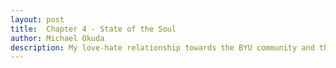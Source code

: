 ```yaml
---
layout: post
title:  Chapter 4 - State of the Soul
author: Michael Okuda
description: My love-hate relationship towards the BYU community and the gay community
---
```


<!--Note: This chapter is very theoretical and won't contain much story.  I express some of my perspectives that may be uncomfortable and emotionally charging towards the BYU community and the gay community.  This chapter contains some of my personal battles and struggles, so I hope that readers keep that context in mind and create space to be open to perspectives they've not considered before.  In an episode from Questions from the Closet, Ben, Charlie, and Aliah do an amazing job at explaining [what minority stress is](https://questionsfromthecloset.com/episode/?s=4&e=7) and how it affects minority groups' thoughts and behavior, which will be what most of this chapter will be about.

## Section 1

Dating life this semester was pretty mundane.  I was using dating apps but mostly to find friends.  By the end of the semester, I figured that dating apps weren’t tools for finding friends.  Obviously.  But I didn’t like how after one date, I’d never see the guy again, even if I left on good terms.  I wanted to meet and hang out with people like I did at institute.

I watched a few episodes of Parks and Rec on a few different occasions with one guy.  I went on a few “dates” with another guy who was completely new to dating.  There was another guy I went on “dates” with for about a month.  They all seemed more interested in me than I wanted them to be, so none of them became my friends.  Thankfully, dating life wasn’t as emotional of a roller coaster as last school year.

[//]: # (I had four categories or "evaluation criteria" I used to evaluate how interested I was in pursuing something further when dating a guy.  From greatest importance to least, I evaluated character, looks, personality, and interests.)

[//]: # ()
[//]: # (First, character.  I think about Christlike attributes when it comes to a person's character.  Developing one's character is something everyone has control over.  Anyone could be respectful.  Anyone could be patient.  It comes down to how one is developing those attributes and which attributes he values most.  I also consider intelligence to be part of character.  How does he develop and use his academic, social, and emotional intelligence?  What goals does he have?  Character isn't something I find in someone immediately on the first or second date.  I think a true person's character shows when the "impressing the other person" stage dies down.)

[//]: # ()
[//]: # (Second, looks.  I think straight guys and gay guys share common ground where appearance is an important factor in finding a partner.  If I had to date a girl, I'd tell her straight up that I'm dating her for her personality and not her looks.  In photos or videos of couples, I always look at the guy.  I don't care about the girl's appearance.)

[//]: # ()
[//]: # (Third, personality.  I see this as more of the innate or unique part of a person.  One person can be loud and another person can be reserved, but both can express respect or kindness in their own ways.  That's how I differentiate personality from character.)

[//]: # ()
[//]: # (Fourth, interests.  Commonality in interests isn't something I value as much as I value how well a guy communicates or treats other people, but similar interests can be a great way to connect.)

[//]: # ()
[//]: # (At least for the moment, dating life was pretty bland.  I really just wanted to find good friends and influences.)

...

I often thought back to Gather Conference when some theorized that heaven wouldn’t be a sad place.  Exaltation only took place in the highest degree of the celestial kingdom.  But what would it look like for a family to be in the same kingdom of glory and not be together in the eternities?

People don’t live the gospel of Jesus Christ simply because they have a goal to return to Heavenly Father and live with their families forever.  Those are the outcomes.  People live the gospel of Jesus Christ because they feel happy with that lifestyle.  It gives them hope for things in this life because of the knowledge of what will happen after this life.

When LGBTQ members are specifically targeted and told that they need to live the gospel as if they’re not, being around those kinds of people doesn’t feel safe or comforting.  It must have been more difficult for people who are publicly out.  For LGBTQ members, attending church didn’t make them feel happy when they were judged or marginalized.  Even though gospel principles and a relationship with God could be practiced independent of others, LGBTQ members often felt unsafe, isolated, and misunderstood by people in the Church.

Could a gay person and a homophobic person dwell in the celestial kingdom together?  Would they want to be around each other?  Even if a gay man in a mixed-orientation marriage like Brother Barrow kept his covenants in this life, would he want to dwell in the celestial kingdom?  Brother Barrow said he sometimes faced discrimination from parents who were skeptical that a gay man was teaching seminary.  Being in a heaven with people like that sounded like hell.

Even outside the scope of LGBTQ, is it possible for people to reside in the celestial kingdom when there are so many differences in culture, even throughout time in the same country?  Would there be any chance for a white American man in the 1800s to accept that black people are just as valuable as himself, even when society for many generations saw black people as property?

Sometimes I feel like the celestial kingdom is very idealized in some people’s heads.  When I was young, I thought that being exalted was a happy, blissful time to be with my family and other people and that we’d all get along with each other.  When I began dating guys, I wasn’t sure if exaltation was realistic anymore, but now I wasn’t sure if I wanted to be with my family, at least with President Okuda and his reaction towards my orientation.  I felt a bit worried for the missionaries there who might be secretly denying their feelings like I did on my mission.

From the perspective of a gay man, homophobic people shouldn’t dwell in the celestial kingdom.  But what about the prophets and apostles who have said homophobic things or have enforced homophobic policies like how children of gay parents couldn’t get baptized?  From the power of the apostles and prophets, they would likely dwell in the celestial kingdom.  It seemed like those in the LGBTQ community were viewed to have bodies that were less than celestial.

I hear people wonder why race is such a big deal.  So what if that person is black or Asian or white?  What’s the big deal about diversity?  In theory, it would’ve been nice if race didn’t affect people’s perceptions, but in reality, it’s a huge factor that in the way people treat each other, even subconsciously.

The state of the soul for LGBTQ people seemed quite similar to the state of the soul for black people when they couldn’t receive the priesthood or participate in temple covenants.  It must have been difficult being a black person in the 1950s.  When would a black child become aware of being in a community that was treated less?

I also wondered what it would’ve been like being a white person in the 1950s. At least from what I had learned in school, black people certainly were not as well-educated; black schools were not as well-funded as white schools. And due to lack of education, there were probably less opportunities for what jobs black people were able to pursue. They probably received only the minimum. They were of poor socioeconomic status, and that cycle continued as those black people raised families of their own. It was just a feedback loop that continually put them at a disadvantage.

For a white child to grow up in a society where being white was a privilege and part of the majority, no wonder they would’ve seen black people as inferior. White people had better education, more job opportunities, and better-paying jobs. That was the society they and many generations before them lived in. It wasn’t like black people could do anything to easily convince white people that black people were just as worthy of rights and opportunities when the way that white people saw the world was painted with privilege.

I also wondered what it would have been like being a black member and a white member in the 1950s. Black people couldn’t go through the temple or receive the priesthood during that time, which also implied that they couldn’t receive exaltation. Of course, it’s easy to look back in retrospect and say that anyone can enjoy the blessings of the priesthood now, but how did black members back then keep to the faith? It must have been pretty normal to receive discouraging news like that living in a society where they were treated poorly anyway.

Black people not receiving the priesthood implied more than just not receiving exaltation.  They were certainly viewed as undesirable.  White members who had hopes for exaltation couldn’t marry a black person.  The way that sealings couldn’t be done if a black person were involved might be the way some members of the Church view same-sex marriage. On top of not being able to make temple covenants, the poor socioeconomic and low educational backgrounds of black people probably made them even less desirable.  With such perceptions, black bodies were probably equivalently viewed as telestial bodies.  If members of the Church back then were to take President Nelson's invitation to "think celestial," what was the point of marrying a black person or even thinking that a black person was desirable if the marriage couldn’t last into the eternities?  Someone who wanted a celestial body didn’t want a telestial one.

Support from outside a minority community is crucial for change.  It was obviously so for LGBTQ people’s journeys, which was why allies were so crucial.  While people in the LGBTQ community can share their stories and experiences all they want, their voices are in vain if people in the majority don’t do anything about it.

It was like blacks and the priesthood.  Black people could be baptized and help build temples all they wanted, but it was only the prophet—a non-black person—who could make changes to who could and could not receive the priesthood.  I saw why allies were so important.  They were like the bridge that connected the LGBTQ community to those who were not familiar or were not supportive of the community.  Sharing the perspectives of LGBTQ people could make a positive difference for people outside the community.

Section 2

November 16, 2023.  Even though Sister Okuda said she was interested in knowing more about my dating life, I didn’t feel like she actually was.  She had called about something, probably about ordering contact lens solution, but after finalizing the details for that, I decided to be a bit more vulnerable and talked to her about my friends from institute and some of the dates I had been on.  After I finished, she said something about the contact lens solution.  I could tell she wasn’t sure how to respond.  Maybe talking to her about my dating life wasn’t going to be great after all.

As far as hanging out with people at institute, Tao said he was open to have a talk with anyone after the discussion about general conference.  I decided to take that opportunity to get to know him better and messaged him, and he said he was down to meet one-on-one.  I suggested we could eat somewhere, remembering that he said he didn’t like sushi.  It was somewhat relatable; it wasn’t like sushi was a top pick for me.  We ended up going to Café Rio.

It was cool to hear Tao’s story, and I also got to share mine.  The different ways that our family members reacted were pretty similar, where some were supportive and others not so much.  Tao and I were able to get to know each other a lot better since the only times we hung out were with the rest of the institute people.  Everyone loved Tao, including me.  He was probably the most inclusive person I knew and was the glue who held the group together.  The group of us did a lot of activities together outside of Taco Tuesdays at Don Joaquin: karaoke and cookie taste testing, making friendship bracelets while listening to Taylor Swift’s new album, and an upcoming Friendsgiving party.  I felt like after getting to know Tao better, I felt a lot more comfortable being in the group.

...

Finding a community where one feels loved and belonged is a part of human nature and desire.  Communities are an economical way for people to connect due to common ground.  Why is it important for people to gather and connect?  It gives them opportunities to listen and have compassion for others who not only have similar experiences and perspectives but also different ones, knowing that common ground shared is what holds them together.  I don’t believe that the celestial kingdom is going to be a siloed place where each family is in a separate group from the rest.

Unfortunately, differences often divide people.  When people are treated poorly or disagreements arise, people often create boundaries to divide off from the offenders or those they perceive to be offenders.  While boundaries can be good, creating them based off of stereotypes isn’t always healthy.

One example of creating boundaries was when Gyuna told me not to associate with people who treated me differently because of my race, reasoning that being around those kinds of people was toxic.  It’s true; being around those kinds of people is toxic.  But a consequence of avoiding them is that they don’t get opportunities to get to know those kinds of people, which is what can help bridge understanding.  Another consequence is that due to the optimization that stereotyping provides, people who look or act in certain ways may be stereotyped to judge me for my race, which can lead me to push certain people out who dare to cross the boundary.  Pushing people out on either side widens the gap between the boundary and how willing people in the community are willing to step close to that boundary.  I call this the widening gap effect.

Another example of a widening gap effect is from [a study BYU conducted on BIPOC students](https://race.byu.edu/00000177-d543-dfa9-a7ff-d5cfc1dc0000/race-equity-belonging-report-feb-25-2021), who shared their experiences and feelings they had while attending BYU.  There’s already a huge percentage gap between white and BIPOC student populations, but BIPOC students’ experiences of isolation led many of them to tell their siblings and friends not to apply to BYU.  From the three-year analysis of freshman applicants, BIPOC applicants successively decreased, widening the gap between white and BIPOC student populations, leading to more isolation among BIPOC students.  The negative cycle continues until something is done about it.

About 80 percent of BYU students are white.  In a theoretical situation, if all students were put into a bucket and were drawn out in groups of five where each person is equally likely to be drawn, it’s likely that four of them would be white and one of them wouldn’t be white.  In reality, groups of people at BYU aren’t like that.

It was interesting to observe white people interacting with other white people.  When there was someone new in the group who was white, it was pretty typical for the people in the group to introduce themselves to the new person.  I definitely didn’t feel that way when I hung out with new groups of people, especially white people.  Asians tended to hang out with other Asians, and so did black people with other black people.  In the theoretical situation, the probability of pulling out five Asians in a row was very slim.  But humans are more complex than theoretical experiments.  I didn’t think it was just mere coincidence that people tended to group themselves the way they did.  The optimization of stereotyping played a huge role in group formation.

I think about the Asian wards at BYU.  I’ve been to one of them a few times, and there’s a surprising number of Asian Americans.  I can understand how international students can find connection and community amongst each other with cultural similarities, but I wasn’t sure about why Asian Americans rather attended the Asian ward than their local wards.  Even though culture within the home could’ve been a factor, many of them sounded and acted like Americans because they grew up in the US.  From my experiences of being Asian at BYU, I inferred that they probably had similar experiences where they didn’t feel like they belonged in their local wards or among groups of white people.  It was simply because of Asians’ appearances that made them feel disconnected in their local wards and more approachable in an Asian ward.  It was pretty messed up.  In one Sunday school class, the teacher shared his story about coming to Utah, which was something along the lines of, “I asked God where I should go, and He said Utah.  And at first, I was like, ‘Why Utah out of all places?  I’m Asian.’”  I was sure several Asians could relate to that.

I felt like most of the “allies” of the Asian community at BYU were returned missionaries who had served in Asian countries.  I’ve attended the Japanese club and the badminton club a few times, and I was surprised when white people approached me and other Asians.  They learned the language and the culture and saw Asians as more than computer geeks or anime nerds.  That was definitely a Western stereotype.

I feel like one of the biggest hurdles of any community in overcoming stereotypes is the fear of perception from their friends or their community.  For example, I can see how a stereotypical jock guy who tries to be friends with an Asian man might think, “What if people in my jock community think I’m an anime geek?” or “I don’t want people to think I’m associated with a race that’s considered undesirable and lower my reputation.”  Or a straight guy who has a gay friend: “What if people think I’m dating this guy?” or “People will look down on me because I’m associating with a gay man.” or “What if people think my gay friend is going to turn me gay and that I support the gay agenda?”  People don’t want to be perceived as peculiar by their own communities.

The term “peculiar” is used to describe the Israelites since they were considered to be valued treasure selected by God.  Members of the Church also often refer to themselves collectively as “peculiar.”  In some ways, the world did consider members of the Church to believe and practice peculiar or unusual teachings, such as abstaining from coffee.  At least within BYU culture, however, one couldn’t be TOO peculiar, like being LGBTQ.  At BYU, being too peculiar for being gay was a similar feeling to the way I felt too peculiar because I was Asian.  The Church says they’re accepting of everyone, but in reality, are they?  No.  For someone as socially charismatic as Gyuna to say that she felt alien and different at BYU was a sign that it wasn’t just a “me” problem.

The gay community was pretty similar.  Many people view such an orientation as peculiar, but gay people can relate to each other through similar experiences.  However, just because someone is gay doesn’t necessarily mean he’d be accepted by the community.  The standard for general acceptance was to be fit, masculine, and white.  Because I was an Asian man—stereotyped to be small, effeminate, and lacking westernized features—I was too peculiar to be accepted, especially by those who met the standards.  To translate from gay jargon to LDS jargon, having an Asian body was analogous to having a telestial body.  It was less desirable than having a celestial body.  People in the gay community argue that they should be accepted for who they are, yet they accept only certain people in their community.  I hated the hypocrisy.  It was why I didn’t feel like I belonged in the gay community, and it was why I was hesitant when it came to being an advocate for the community.

"I have a question, and I feel like I know what your response will be," I said to Gyuna.  She and I had gotten out of a rehearsal for a Korean festival performance.

She sighed.  "Okay, go for it."

"What are your thoughts on a nose job?"

"Michael!  You dumbass!  Why?!  Your nose is in harmony with your face.  Literally everything about your face is in harmony other than your eyes now.  I liked your eyes before you had surgery, but the only reason why I was okay with the surgery is that it's the least risky operation."  She shook her head and sighed again.  “Michael, I don’t have romantic feelings for you, but you are a handsome guy.”

I was surprised she said that.  I was surprised someone said anything like that to me.

“You’re handsome!” she repeated.

“You’re biased,” I responded.

“I’m not.”

“You know me more than just my appearance.”

She and I talked for a bit before she called Christian in hopes to get validation that a rhinoplasty was unnecessary.

"Did you know that I want to fix the bump on my nose?" Christian asked me.

"Yeah, I told him about it," Gyuna said.

"I don't think you need more than two plastic surgeries," Christian said, implying that getting a nose job was okay.

“Christian only cares about himself,” Gyuna retorted.  “I care about you, Michael.”

If Sam Smith University were a hypothetical school where the majority were gay men like it was with LDS people at BYU, Asian men would probably still be treated as alien and undesirable.  In other words, gather enough gay people as a society, and they’d marginalize people too.  It didn’t matter what community was considered a majority.  Minorities too could act like marginalizing majorities.  The gay community and the BYU community are strikingly similar in that respect.

Thoughts about plastic surgery came from trying to fit in and find acceptance from both communities.  There was one question that often came to mind before my operation: if I get plastic surgery, how would I perceive those in the Asian community who don't have double eyelids?  Would I look down upon them?  If I said yes, then I would be guilty of what the BYU community and the gay community do to those who are perceived as less than the standard.  If I said no, then why did I want to get plastic surgery in the first place?  Why couldn't I be happy with my Asian-looking monolids?

Part of the coping mechanism of being a minority and trying to fit in with the majority was being exceptional.  Plastic surgery was a physical way of looking exceptional.  Looking back, I noticed in high school how respected I was because of my reputation for being the smartest in my grade, being above-average at the piano, being a class officer, and being "the stake president's son."  People respected me and were a lot more approachable.  When I came to BYU, I definitely wasn't the smartest kid or the most talented.  President Okuda had no direct connection to the students at BYU.  With the disadvantage of looking different from the majority, I felt like people didn't respect me as much as when I was in high school, and I felt pressure that in order to be accepted, I had to go above and beyond.

In the episode with Ben, Charlie, and Aliah, they talked about how they felt pressure from being in a minority group.  Being gay in the LDS community, Charlie talked about how having a temple recommend was a bigger deal because most people in the Church assumed that someone who was gay wasn't worthy.  There was this pressure that in order to be accepted as a gay latter-day saint, one had to have a temple recommend or serve in the temple x number of times a week or whatever other thing to be exceptional.  When he was in the closet in high school, he felt pressure to "compensate" for his feelings by being exceptional at school and being part of several leadership positions for extracurricular activities.  That way if someone were to call him out as gay, all of his accomplishments and titles wouldn't easily change other people's perceptions of him.  I felt similarly about being Asian at BYU.  I was involved in two club leaderships, was a research assistant, was pursuing two minors in mathematics and computer science, participated in two hackathons by invitation, completed three internships, the list could go on.  Of course, I joined leadership partly because I wanted to help the clubs and develop my leadership skills, but I also joined leadership partly so that I could fit in and have an easier time connecting with people due to my status.

I felt like the stereotypes of Asian men from the perspective of people in the gay community came from media much like any other community.  Stereotypes were so powerful sometimes.  For example, I met many people on my mission who made assumptions about the LDS community that were often skewed or expressed in a negative manner.  They often got their sources from media outside the Church and didn’t ask members of the Church about their experiences.  Even when I tried to correct them, they insisted that what they had read or seen was fact.  Similarly, I felt like people in the gay community were so fixed in their mindset of what an Asian man was supposed to look like that even if they saw a tall, muscular Asian man, he'd still be undesirable because he was stereotyped to be what an Asian man is supposed to look like.

There was another aspect that made LGBTQ-related concerns more complex where media was a strong influence: politics.  In the US, a lot of people are passionate about their political label.  From the perspective of someone who didn’t grow up being educated in American politics, I observed that there are two big parties that are often polarizing.  One side calls themselves Democrats or liberals.  The other side calls themselves Republicans or conservatives.  What I never understood was why people used their labels as an influence on their opinions.

I heard many liberals talk about how conservatives try to pass anti-LGBTQ laws or how conservatives talk about how liberals are trying to force schools to teach children about the gay agenda.  So what if people consider themselves conservative or liberal?  LGBTQ issues are more than just a US issue.  LGBTQ discrimination was wrong no matter what part of the world someone was in.  If all gay people were stereotyped to be liberal and all anti-LGBTQ to be conservative, then “liberals” are just as guilty for being discriminatory towards people like me for being Asian.

Section 3

January 1, 2024.  I spent Christmas break in Connecticut with Nozomu and Deanna.  They had a daughter who was almost three months old, so that was the first time I saw my niece.  They played Japanese nursery songs and read Japanese baby books to her, which I approved.

“You don’t have to answer this question if you don’t want to, but do you have a secret boyfriend?” Deanna asked.

“I don’t,” I answered.  “I focused more on trying to make friends than going on dates.  Nothing looked promising with the guys I did go on dates with, so I don’t think anything serious is going to happen next semester.  It’ll be my last semester too.”

“I feel like out of all of us in the Okuda family, you definitely got the BYU dating experience.”

“Me?  The BYU dating experience?  I think my experience has been pretty different.”

“You went on lots of dates.  I certainly didn’t have that kind of experience.”  She continued.  “I hope you know that this is a safe space to talk about your dating life.  I know BYU can be very isolating in that respect.  My dad has a brother and a sister who are gay.”  I wondered if she knew that Nozomu told me he wasn’t supportive of my decision to date guys.  I also wondered how Nozomu reacted when he found out that Deanna had gay relatives.  It seemed like he was okay with it since he said positive things about Deanna’s uncle and his husband.  Nozomu also showed me a cookbook they bought written by a gay person.

“Shari told me about your relatives,” I responded.  “I didn’t know.  Was that tough for your dad?”

“No, it was just a normal part of their lives.  When my dad married my mom, my dad's parents were like, 'He's straight?!'  So I've also grown up with relatives who are gay, and it’s normal for me.  They’re part of our family.”

Even though I still didn’t feel Nozomu’s support, I felt that Deanna was another safe person.  Anytime she talked about my hypothetical future or relationships, she never made it awkward.  She was very natural about it, and I felt natural talking about dating and relationships with her too.  I enjoyed my time in Connecticut.

I was excited to begin my last semester.  I wanted to end strong academically, socially, and spiritually.  I didn’t see any prospects as far as dating, but maybe someone would surprise me.

(End of Chapter 4...)


Next page -> [Chapter 5: Playing with Fire](https://mokuda2.github.io/senioryearreflection/2023/04/04/A-Spark-of-Fire.html)

---

[Introduction](https://mokuda2.github.io/senioryearreflection/2023/05/01/Introduction.html)

[Chapter 1: Blank](https://mokuda2.github.io/senioryearreflection/2023/04/08/Blank.html)

[Chapter 2: The Meaning Behind a Name](https://mokuda2.github.io/senioryearreflection/2023/04/07/The-Meaning-Behind-a-Name.html)

[Chapter 3: Prodigal Father, Prodigal Son](https://mokuda2.github.io/senioryearreflection/2023/04/06/Prodigal-Father-Prodigal-Son.html)

[Chapter 4: State of the Soul](https://mokuda2.github.io/senioryearreflection/2023/04/05/State-of-the-Soul.html)

[Chapter 5: A Spark of Fire](https://mokuda2.github.io/senioryearreflection/2023/04/04/A-Spark-of-Fire.html)

[Chapter 6: A Glance at the Steppingstones](https://mokuda2.github.io/senioryearreflection/2023/03/03/A-Glance-at-the-Steppingstones.html)
-->